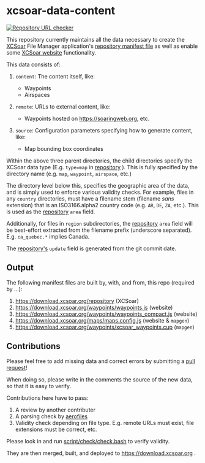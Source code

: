 # xcsoar-data-content

[![Repository URL checker](https://github.com/XCSoar/xcsoar-data-content/actions/workflows/check_repo_urls.yml/badge.svg)](https://github.com/XCSoar/xcsoar-data-content/actions/workflows/check_repo_urls.yml)

This repository currently maintains all the data necessary to create the [XCSoar](https://xcsoar.org)
File Manager application's [repository manifest file](http://download.xcsoar.org/repository) as well
as enable some [XCSoar website](https://xcsoar.org/download/data.html) functionality.

This data consists of:

1. `content`: The content itself, like:
    - Waypoints
    - Airspaces

2. `remote`: URLs to external content, like:
    - Waypoints hosted on <https://soaringweb.org>, etc.

3. `source`: Configuration parameters specifying how to generate content, like:
    - Map bounding box coordinates

Within the above three parent directories, the child directories specify the XCSoar data type
(E.g.  `type=map` in [repository](http://download.xcsoar.org/repository) ).
This is fully specified by the directory name (e.g. `map`, `waypoint`, `airspace`, etc.)

The directory level below this, specifies the geographic area of the data, and is simply used to enforce various
validity checks.
For example, files in any `country` directories, must have a filename stem (filename *sans* extension) that is an
ISO3166.alpha2 country code (e.g. `AR`, `DE`, `ZA`, etc.).
This is used as the [repository](http://download.xcsoar.org/repository) `area` field.

Additionally, for files in `region` subdirectories, the [repository](http://download.xcsoar.org/repository) `area`
field will be best-effort extracted from the filename prefix (underscore separated).
E.g. `ca_quebec.*` implies Canada.

The [repository's](http://download.xcsoar.org/repository) `update` field is generated from the git commit date.

## Output

The following manifest files are built by, with, and from, this repo (required by ...):

1. <https://download.xcsoar.org/repository> (XCSoar)
2. <https://download.xcsoar.org/waypoints/waypoints.js> (website)
3. <https://download.xcsoar.org/waypoints/waypoints_compact.js> (website)
4. <https://download.xcsoar.org/maps/maps.config.js> (website & `mapgen`)
5. <https://download.xcsoar.org/waypoints/xcsoar_waypoints.cup> (`mapgen`)

## Contributions

Please feel free to add missing data and correct errors by submitting a
[pull request](https://help.github.com/en/articles/creating-a-pull-request)!

When doing so, please write in the comments the source of the new  data, so that it is easy to verify.

Contributions here have to pass:

1. A review by another contributer
2. A parsing check by [aerofiles](https://github.com/Turbo87/aerofiles)
3. Validity check depending on file type. E.g. remote URLs must exist, file extensions must be correct, etc.

Please look in and run [script/check/check.bash](script/check/check.bash) to verify validity.

They are then merged, built, and deployed to https://download.xcsoar.org .

